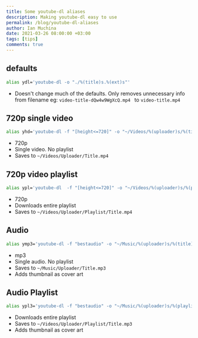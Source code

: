 ```yaml
---
title: Some youtube-dl aliases
description: Making youtube-dl easy to use
permalink: /blog/youtube-dl-aliases
author: Ian Muchina
date: 2021-03-26 08:00:00 +03:00
tags: [tips]
comments: true
---
```

## defaults

```sh
alias ydl='youtube-dl -o "./%(title)s.%(ext)s"'
```
* Doesn't change much of the defaults. Only removes unnecessary info from filename  eg: `video-title-dQw4w9WgXcQ.mp4 `  to  `video-title.mp4`

## 720p single video

```sh
alias yhd='youtube-dl -f "[height<=720]" -o "~/Videos/%(uploader)s/%(title)s.%(ext)s" --no-playlist '
```

* 720p
* Single video. No playlist
* Saves to `~/Videos/Uploader/Title.mp4`

## 720p video playlist

```bash
alias ypl='youtube-dl  -f "[height<=720]" -o "~/Videos/%(uploader)s/%(playlist)s/%(title)s.%(ext)s" '
```
* 720p
* Downloads entire playlist
* Saves to `~/Videos/Uploader/Playlist/Title.mp4`

## Audio

```sh
alias ymp3='youtube-dl -f "bestaudio" -o "~/Music/%(uploader)s/%(title)s.%(ext)s" --no-playlist -x --audio-format mp3 --embed-thumbnail ' 
```
* mp3
* Single audio. No playlist
* Saves to `~/Music/Uploader/Title.mp3`
* Adds thumbnail as cover art

## Audio Playlist

```sh
alias ypl3='youtube-dl -f "bestaudio" -o "~/Music/%(uploader)s/%(playlist)s/%(title)s.%(ext)s" -x --audio-format mp3 --embed-thumbnail'
```

* Downloads entire playlist
* Saves to `~/Videos/Uploader/Playlist/Title.mp3`
* Adds thumbnail as cover art